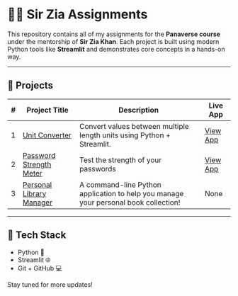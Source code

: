 # 👨‍🏫 Sir Zia Assignments

This repository contains all of my assignments for the **Panaverse course** under the mentorship of **Sir Zia Khan**. Each project is built using modern Python tools like **Streamlit** and demonstrates core concepts in a hands-on way.

---

## 📁 Projects

| # | Project Title               | Description                                     | Live App |
|---|-----------------------------|-------------------------------------------------|----------|
| 1 | [Unit Converter](./Project_01_Unit_Convertor) | Convert values between multiple length units using Python + Streamlit. | [View App](https://waliii31-sir-zia-python-pro-project-01-unit-convertorapp-kmtdiy.streamlit.app/) |
| 2 | [Password Strength Meter](./Project_02_Password_Strength_Meter) | Test the strength of your passwords | [View App](https://waliii31-sir-zia-p-project-02-password-strength-meterapp-l4k2rc.streamlit.app/) |
| 3 | [Personal Library Manager](./Project_03_Personal_Library_Manager) | A command-line Python application to help you manage your personal book collection! | None |

---

## 🚀 Tech Stack

- Python 🐍
- Streamlit 🌐
- Git + GitHub 💻

Stay tuned for more updates!
